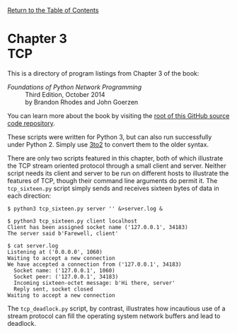 [Return to the Table of Contents](https://github.com/brandon-rhodes/fopnp#readme)

# Chapter 3<br>TCP

This is a directory of program listings from Chapter 3 of the book:

<dl>
<dt><i>Foundations of Python Network Programming</i></dt>
<dd>
Third Edition, October 2014<br>
by Brandon Rhodes and John Goerzen
</dd>
</dl>

You can learn more about the book by visiting the
[root of this GitHub source code repository](https://github.com/brandon-rhodes/fopnp#readme).

These scripts were written for Python 3, but can also run successfully
under Python 2.  Simply use [3to2](https://pypi.python.org/pypi/3to2) to
convert them to the older syntax.

There are only two scripts featured in this chapter, both of which
illustrate the TCP stream oriented protocol through a small client and
server.  Neither script needs its client and server to be run on
different hosts to illustrate the features of TCP, though their command
line arguments do permit it.  The `tcp_sixteen.py` script simply sends
and receives sixteen bytes of data in each direction:

```
$ python3 tcp_sixteen.py server '' &>server.log &
```

```
$ python3 tcp_sixteen.py client localhost
Client has been assigned socket name ('127.0.0.1', 34183)
The server said b'Farewell, client'
```

```
$ cat server.log
Listening at ('0.0.0.0', 1060)
Waiting to accept a new connection
We have accepted a connection from ('127.0.0.1', 34183)
  Socket name: ('127.0.0.1', 1060)
  Socket peer: ('127.0.0.1', 34183)
  Incoming sixteen-octet message: b'Hi there, server'
  Reply sent, socket closed
Waiting to accept a new connection
```

The `tcp_deadlock.py` script, by contrast, illustrates how incautious
use of a stream protocol can fill the operating system network buffers
and lead to deadlock.
